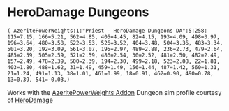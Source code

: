 # HeroDamage Dungeons
```
( AzeritePowerWeights:1:"Priest - HeroDamage Dungeons DA":5:258: 115=7.15, 166=5.21, 562=4.85, 405=4.45, 82=4.15, 193=4.09, 498=3.97, 196=3.64, 480=3.58, 522=3.53, 526=3.52, 404=3.48, 504=3.36, 483=3.34, 501=3.20, 192=3.09, 561=3.07, 195=2.97, 489=2.88, 236=2.73, 479=2.64, 485=2.59, 505=2.59, 521=2.59, 486=2.54, 30=2.52, 481=2.50, 482=2.49, 157=2.49, 478=2.39, 500=2.39, 194=2.30, 499=2.18, 523=2.08, 22=1.81, 403=1.80, 488=1.62, 31=1.49, 459=1.49, 156=1.44, 487=1.42, 560=1.31, 21=1.24, 491=1.13, 38=1.01, 461=0.99, 18=0.91, 462=0.90, 490=0.78, 13=0.39, 541=-0.03,)
```

 Works with the [AzeritePowerWeights Addon](https://wow.curseforge.com/projects/azeritepowerweights)
 Dungeon sim profile courtesy of [HeroDamage](https://www.herodamage.com/)